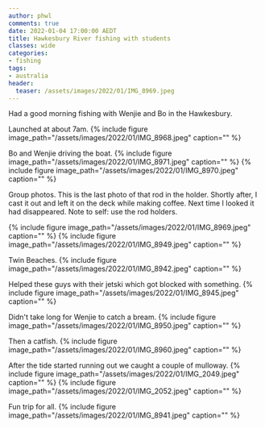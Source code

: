 ```yaml
---
author: phwl
comments: true
date: 2022-01-04 17:00:00 AEDT
title: Hawkesbury River fishing with students
classes: wide
categories:
- fishing
tags:
- australia
header:
  teaser: /assets/images/2022/01/IMG_8969.jpeg
---
```


Had a good morning fishing with Wenjie and Bo in the Hawkesbury.

Launched at about 7am.
{% include figure image_path="/assets/images/2022/01/IMG_8968.jpeg" caption="" %}

Bo and Wenjie driving the boat.
{% include figure image_path="/assets/images/2022/01/IMG_8971.jpeg" caption="" %}
{% include figure image_path="/assets/images/2022/01/IMG_8970.jpeg" caption="" %}

Group photos. This is the last photo of that rod in the holder. Shortly after, I cast it out and left it on the deck while making coffee. Next time I looked it had disappeared. Note to self: use the rod holders.

{% include figure image_path="/assets/images/2022/01/IMG_8969.jpeg" caption="" %}
{% include figure image_path="/assets/images/2022/01/IMG_8949.jpeg" caption="" %}

Twin Beaches.
{% include figure image_path="/assets/images/2022/01/IMG_8942.jpeg" caption="" %}

Helped these guys with their jetski which got blocked with something.
{% include figure image_path="/assets/images/2022/01/IMG_8945.jpeg" caption="" %}

Didn't take long for Wenjie to catch a bream.
{% include figure image_path="/assets/images/2022/01/IMG_8950.jpeg" caption="" %}

Then a catfish.
{% include figure image_path="/assets/images/2022/01/IMG_8960.jpeg" caption="" %}

After the tide started running out we caught a couple of mulloway.
{% include figure image_path="/assets/images/2022/01/IMG_2049.jpeg" caption="" %}
{% include figure image_path="/assets/images/2022/01/IMG_2052.jpeg" caption="" %}

Fun trip for all.
{% include figure image_path="/assets/images/2022/01/IMG_8941.jpeg" caption="" %}

